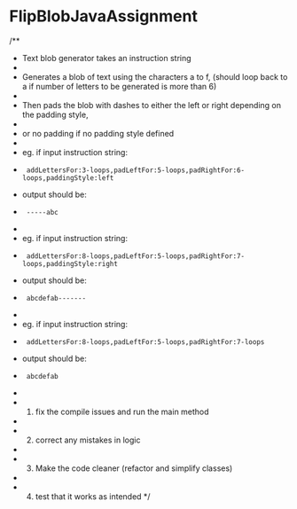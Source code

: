 # FlipBlobJavaAssignment
/**
 * Text blob generator takes an instruction string
 *
 * Generates a blob of text using the characters a to f, (should loop back to a if number of letters to be generated is more than 6)
 *
 * Then pads the blob with dashes to either the left or right depending on the padding style,
 *
 * or no padding if no padding style defined
 *
 * eg. if input instruction string:
 * 		addLettersFor:3-loops,padLeftFor:5-loops,padRightFor:6-loops,paddingStyle:left
 * output should be:
 * 		-----abc
 *
 * eg. if input instruction string:
 * 		addLettersFor:8-loops,padLeftFor:5-loops,padRightFor:7-loops,paddingStyle:right
 * output should be:
 * 		abcdefab-------
 *
 * eg. if input instruction string:
 * 		addLettersFor:8-loops,padLeftFor:5-loops,padRightFor:7-loops
 * output should be:
 * 		abcdefab
 *
 * 1) fix the compile issues and run the main method
 *
 * 2) correct any mistakes in logic
 *
 * 3) Make the code cleaner (refactor and simplify classes)
 *
 * 4) test that it works as intended
 */
